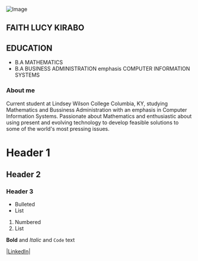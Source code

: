![Image](src)
## FAITH LUCY KIRABO

## EDUCATION
- B.A MATHEMATICS
- B.A BUSINESS ADMINISTRATION emphasis COMPUTER INFORMATION SYSTEMS

### About me
Current student at Lindsey Wilson College Columbia, KY, studying Mathematics and Bussiness Administration with an emphasis in Computer Information Systems. Passionate about Mathematics and enthusiastic about using present and evolving technology to develop feasible solutions to some of the world's most pressing issues.

# Header 1
## Header 2
### Header 3

- Bulleted
- List

1. Numbered
2. List

**Bold** and _Italic_ and `Code` text

|[LinkedIn](https://www.linkedin.com/in/faith-lucy-kirabo-13a0b618a)|
